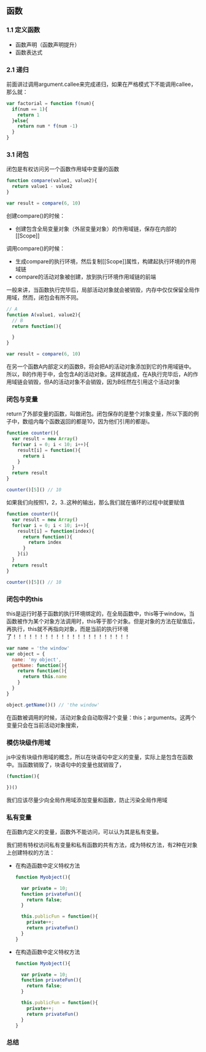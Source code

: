 
## 函数
### 1.1 定义函数
- 函数声明（函数声明提升）
- 函数表达式

### 2.1 递归
前面讲过调用argument.callee来完成递归，如果在严格模式下不能调用callee，那么就：
```javascript
var factorial = function f(num){
  if(num == 1){
    return 1
  }else{
    return num * f(num -1)
  }
}
```

### 3.1 闭包
闭包是有权访问另一个函数作用域中变量的函数


```javascript
function compare(value1, value2){
  return value1 - value2
}

var result = compare(6, 10)
```
创建compare()的时候：
- 创建包含全局变量对象（外层变量对象）的作用域链，保存在内部的[[Scope]]

调用compare()的时候：
- 生成compare的执行环境，然后复制[[Scope]]属性，构建起执行环境的作用域链
- compare的活动对象被创建，放到执行环境作用域链的前端

一般来讲，当函数执行完毕后，局部活动对象就会被销毁，内存中仅仅保留全局作用域，然而，闭包会有所不同。


```javascript
// A
function A(value1, value2){
  // B
  return function(){

  }
}

var result = compare(6, 10)
```
在另一个函数A内部定义的函数B，将会把A的活动对象添加到它的作用域链中。所以，B的作用于中，会包含A的活动对象。这样就造成，在A执行完毕后，A的作用域链会销毁，但A的活动对象不会销毁，因为B任然在引用这个活动对象

### 闭包与变量
return了外部变量的函数，叫做闭包。闭包保存的是整个对象变量，所以下面的例子中，数组内每个函数返回的都是10，因为他们引用的都是i。

```javascript
function counter(){
  var result = new Array()
  for(var i = 0; i < 10; i++){
    result[i] = function(){
      return i
    }
  }
  return result
}

counter()[5]() // 10
```

如果我们向按照1，2，3..这种的输出，那么我们就在循环的过程中就要赋值

```javascript
function counter(){
  var result = new Array()
  for(var i = 0; i < 10; i++){
    result[i] = function(index){
      return function(){
        return index
      }
    }(i)
  }
  return result
}

counter()[5]() // 10
```

### 闭包中的this
this是运行时基于函数的执行环境绑定的，在全局函数中，this等于window。当函数被作为某个对象方法调用时，this等于那个对象。但是对象的方法在赋值后，再执行，this就不再指向对象，而是当前的执行环境了！！！！！！！！！！！！！！！！！！！！！！
```javascript
var name = 'the window'
var object = {
  name: 'my object',
  getName: function(){
    return function(){
      return this.name
    }
  }
}

object.getName()() // 'the window'
```
在函数被调用的时候，活动对象会自动取得2个变量：this；arguments。这两个变量只会在当前活动对象搜索，


### 模仿块级作用域
js中没有块级作用域的概念，所以在块语句中定义的变量，实际上是包含在函数中。当函数销毁了，块语句中的变量也就销毁了，
```javascript
(function(){

})()
```
我们应该尽量少向全局作用域添加变量和函数，防止污染全局作用域

### 私有变量
在函数内定义的变量，函数外不能访问，可以认为其是私有变量。

我们把有特权访问私有变量和私有函数的共有方法，成为特权方法，有2种在对象上创建特权的方法：

- 在构造函数中定义特权方法
  ```javascript
  function Myobject(){

    var private = 10;
    function privateFun(){
      return false;
    }

    this.publicFun = function(){
      private++;
      return privateFun()
    }
  }
  ```

- 在构造函数中定义特权方法
  ```javascript
  function Myobject(){

    var private = 10;
    function privateFun(){
      return false;
    }

    this.publicFun = function(){
      private++;
      return privateFun()
    }
  }
  ```

### 总结
